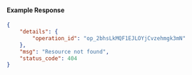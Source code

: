 <!-- Code generated for API Clients. DO NOT EDIT. -->

#### Example Response

```json
{
	"details": {
		"operation_id": "op_2bhsLkMQF1EJLOYjCvzehmgk3mN"
	},
	"msg": "Resource not found",
	"status_code": 404
}
```
